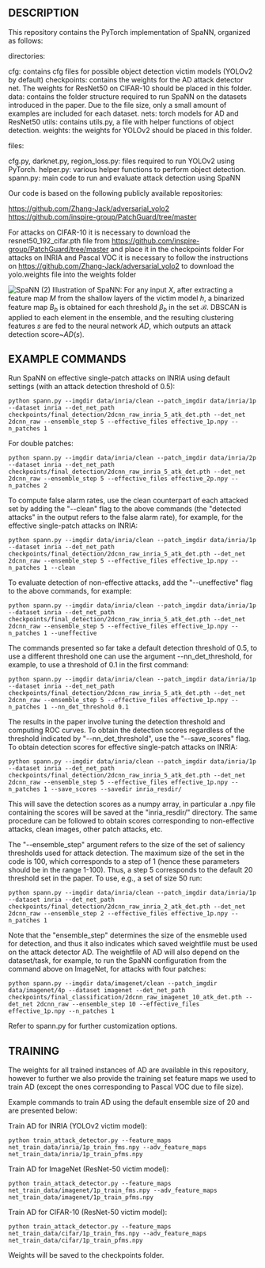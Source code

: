 ## DESCRIPTION
This repository contains the PyTorch implementation of SpaNN, organized as follows:

directories:

cfg: contains cfg files for possible object detection victim models (YOLOv2 by default)
checkpoints: contains the weights for the AD attack detector net. The weights for ResNet50 on CIFAR-10 should be placed in this folder.
data: contains the folder structure required to run SpaNN on the datasets introduced in the paper. Due to the file size, only a small amount of examples are included for each dataset.
nets: torch models for AD and ResNet50
utils: contains utils.py, a file with helper functions of object detection.
weights: the weights for YOLOv2 should be placed in this folder.

files:

cfg.py, darknet.py, region_loss.py: files required to run YOLOv2 using PyTorch.
helper.py: various helper functions to perform object detection.
spann.py: main code to run and evaluate attack detection using SpaNN

Our code is based on the following publicly available repositories:

https://github.com/Zhang-Jack/adversarial_yolo2
https://github.com/inspire-group/PatchGuard/tree/master

For attacks on CIFAR-10 it is necessary to download the resnet50_192_cifar.pth file from https://github.com/inspire-group/PatchGuard/tree/master and place it in the checkpoints folder
For attacks on INRIA and Pascal VOC it is necessary to follow the instructions on https://github.com/Zhang-Jack/adversarial_yolo2 to download the yolo.weights file into the weights folder


![SpaNN (2)](https://github.com/user-attachments/assets/114d6bd4-be1d-42c8-83c6-4e032314b485)
Illustration of SpaNN: For any input $X$, after extracting a feature map $M$ from the shallow layers of the victim model $h$, a binarized feature map $B_b$ is obtained for each threshold $\beta_b$ in the set $\mathcal{B}$. DBSCAN is applied to each element in the ensemble, and the resulting clustering features $s$ are fed to the neural network $AD$, which outputs an attack detection score~$AD(s)$.
## EXAMPLE COMMANDS
Run SpaNN on effective single-patch attacks on INRIA using default settings (with an attack detection threshold of 0.5):
```
python spann.py --imgdir data/inria/clean --patch_imgdir data/inria/1p --dataset inria --det_net_path checkpoints/final_detection/2dcnn_raw_inria_5_atk_det.pth --det_net 2dcnn_raw --ensemble_step 5 --effective_files effective_1p.npy --n_patches 1
```
For double patches:
```
python spann.py --imgdir data/inria/clean --patch_imgdir data/inria/2p --dataset inria --det_net_path checkpoints/final_detection/2dcnn_raw_inria_5_atk_det.pth --det_net 2dcnn_raw --ensemble_step 5 --effective_files effective_2p.npy --n_patches 2
```
To compute false alarm rates, use the clean counterpart of each attacked set by adding the "--clean" flag to the above commands (the "detected attacks" in the output refers to the false alarm rate), for example, for the effective single-patch attacks on INRIA:
```
python spann.py --imgdir data/inria/clean --patch_imgdir data/inria/1p --dataset inria --det_net_path checkpoints/final_detection/2dcnn_raw_inria_5_atk_det.pth --det_net 2dcnn_raw --ensemble_step 5 --effective_files effective_1p.npy --n_patches 1 --clean
```
To evaluate detection of non-effective attacks, add the "--uneffective" flag to the above commands, for example:
```
python spann.py --imgdir data/inria/clean --patch_imgdir data/inria/1p --dataset inria --det_net_path checkpoints/final_detection/2dcnn_raw_inria_5_atk_det.pth --det_net 2dcnn_raw --ensemble_step 5 --effective_files effective_1p.npy --n_patches 1 --uneffective
```
The commands presented so far take a default detection threshold of 0.5, to use a different threshold one can use the argument --nn_det_threshold, for example, to use a threshold of 0.1 in the first command:
```
python spann.py --imgdir data/inria/clean --patch_imgdir data/inria/1p --dataset inria --det_net_path checkpoints/final_detection/2dcnn_raw_inria_5_atk_det.pth --det_net 2dcnn_raw --ensemble_step 5 --effective_files effective_1p.npy --n_patches 1 --nn_det_threshold 0.1
```
The results in the paper involve tuning the detection threshold and computing ROC curves. To obtain the detection scores regardless of the threshold indicated by "--nn_det_threshold", use the "--save_scores" flag. To obtain detection scores for effective single-patch attacks on INRIA:
```
python spann.py --imgdir data/inria/clean --patch_imgdir data/inria/1p --dataset inria --det_net_path checkpoints/final_detection/2dcnn_raw_inria_5_atk_det.pth --det_net 2dcnn_raw --ensemble_step 5 --effective_files effective_1p.npy --n_patches 1 --save_scores --savedir inria_resdir/
```
This will save the detection scores as a numpy array, in particular a .npy file containing the scores will be saved at the "inria_resdir/" directory. The same procedure can be followed to obtain scores corresponding to non-effective attacks, clean images, other patch attacks, etc.

The "--ensemble_step" argument refers to the size of the set of saliency thresholds used for attack detection. The maximum size of the set in the code is 100, which corresponds to a step of 1 (hence these parameters should be in the range 1-100).
Thus, a step 5 corresponds to the default 20 threshold set in the paper. To use, e.g., a set of size 50 run:
```
python spann.py --imgdir data/inria/clean --patch_imgdir data/inria/1p --dataset inria --det_net_path checkpoints/final_detection/2dcnn_raw_inria_2_atk_det.pth --det_net 2dcnn_raw --ensemble_step 2 --effective_files effective_1p.npy --n_patches 1
```
Note that the "ensemble_step" determines the size of the ensmeble used for detection, and thus it also indicates which saved weightfile must be used on the attack detector AD. The weightfile of AD will also depend on the dataset/task, for example, to run the SpaNN configuration from the command above on ImageNet, for attacks with four patches:
```
python spann.py --imgdir data/imagenet/clean --patch_imgdir data/imagenet/4p --dataset imagenet --det_net_path checkpoints/final_classification/2dcnn_raw_imagenet_10_atk_det.pth --det_net 2dcnn_raw --ensemble_step 10 --effective_files effective_1p.npy --n_patches 1
```
Refer to spann.py for further customization options.

## TRAINING
The weights for all trained instances of AD are available in this repository, however to further we also provide the training set feature maps we used to train AD (except the ones corresponding to Pascal VOC due to file size).

Example commands to train AD using the default ensemble size of 20 and are presented below:

Train AD for INRIA (YOLOv2 victim model):
```
python train_attack_detector.py --feature_maps net_train_data/inria/1p_train_fms.npy --adv_feature_maps net_train_data/inria/1p_train_pfms.npy
```
Train AD for ImageNet (ResNet-50 victim model):
```
python train_attack_detector.py --feature_maps net_train_data/imagenet/1p_train_fms.npy --adv_feature_maps net_train_data/imagenet/1p_train_pfms.npy
```
Train AD for CIFAR-10 (ResNet-50 victim model):
```
python train_attack_detector.py --feature_maps net_train_data/cifar/1p_train_fms.npy --adv_feature_maps net_train_data/cifar/1p_train_pfms.npy
```

Weights will be saved to the checkpoints folder.
